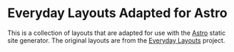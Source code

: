 # Everyday Layouts Adapted for Astro

This is a collection of layouts that are adapted for use with the [Astro](https://astro.build) static site generator. The original layouts are from the [Everyday Layouts](https://every-layout.dev) project.